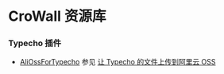 # CroWall 资源库


### Typecho 插件

- [AliOssForTypecho](https://github.com/crowall/resources/issues/1) 参见 [让 Typecho 的文件上传到阿里云 OSS](https://crowall.com/archives/typecho-upload-files-to-aliyun-oss.html)